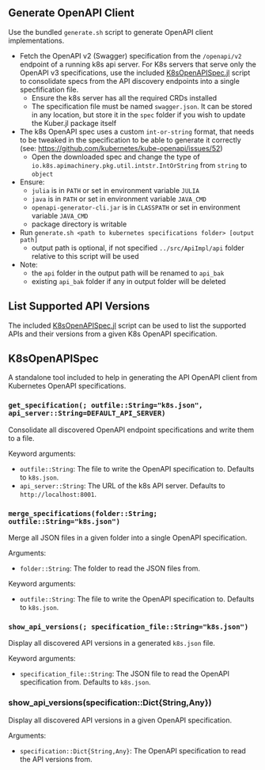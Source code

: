 ## Generate OpenAPI Client

Use the bundled `generate.sh` script to generate OpenAPI client implementations.

- Fetch the OpenAPI v2 (Swagger) specification from the `/openapi/v2` endpoint of a running k8s api server. For K8s servers that serve only the OpenAPI v3 specifications, use the included [K8sOpenAPISpec.jl](K8sOpenAPISpec.jl) script to consolidate specs from the API discovery endpoints into a single specfification file.
    - Ensure the k8s server has all the required CRDs installed
    - The specification file must be named `swagger.json`. It can be stored in any location, but store it in the `spec` folder if you wish to update the Kuber.jl package itself
- The k8s OpenAPI spec uses a custom `int-or-string` format, that needs to be tweaked in the specification to be able to generate it correctly (see: https://github.com/kubernetes/kube-openapi/issues/52)
    - Open the downloaded spec and change the type of `io.k8s.apimachinery.pkg.util.intstr.IntOrString` from `string` to `object`
- Ensure:
    - `julia` is in `PATH` or set in environment variable `JULIA`
    - `java` is in `PATH` or set in environment variable `JAVA_CMD`
    - `openapi-generator-cli.jar` is in `CLASSPATH` or set in environment variable `JAVA_CMD`
    - package directory is writable
- Run `generate.sh <path to kubernetes specifications folder> [output path]`
    - output path is optional, if not specified `../src/ApiImpl/api` folder relative to this script will be used
- Note:
    - the `api` folder in the output path will be renamed to `api_bak`
    - existing `api_bak` folder if any in output folder will be deleted

## List Supported API Versions

The included [K8sOpenAPISpec.jl](K8sOpenAPISpec.jl) script can be used to list the supported APIs and their versions from a given K8s OpenAPI specification.

## K8sOpenAPISpec

A standalone tool included to help in generating the API OpenAPI client from Kubernetes OpenAPI specifications.

### `get_specification(; outfile::String="k8s.json", api_server::String=DEFAULT_API_SERVER)`

Consolidate all discovered OpenAPI endpoint specifications and write them to a file.

Keyword arguments:
- `outfile::String`: The file to write the OpenAPI specification to. Defaults to `k8s.json`.
- `api_server::String`: The URL of the k8s API server. Defaults to `http://localhost:8001`.

### `merge_specifications(folder::String; outfile::String="k8s.json")`

Merge all JSON files in a given folder into a single OpenAPI specification.

Arguments:
- `folder::String`: The folder to read the JSON files from.

Keyword arguments:
- `outfile::String`: The file to write the OpenAPI specification to. Defaults to `k8s.json`.

### `show_api_versions(; specification_file::String="k8s.json")`

Display all discovered API versions in a generated `k8s.json` file.

Keyword arguments:
- `specification_file::String`: The JSON file to read the OpenAPI specification from. Defaults to `k8s.json`.

### show_api_versions(specification::Dict{String,Any})

Display all discovered API versions in a given OpenAPI specification.

Arguments:
- `specification::Dict{String,Any}`: The OpenAPI specification to read the API versions from.
